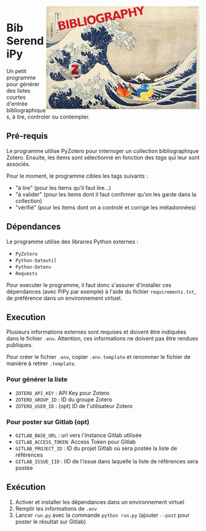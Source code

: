 <img src="illus_bibserendipy.png" align="right" width="400px"/>

# Bib SerendiPy 

Un petit programme pour générer des listes courtes d'entrée bibliographiques, à lire, controler ou contempler.


## Pré-requis

Le programme utilise PyZotero pour interroger un collection bibliographique Zotero. Ensuite, les items sont sélectionné en fonction des *tags* qui leur sont associés.

Pour le moment, le programme cibles les tags suivants :

- "à lire" (pour les items qu'il faut lire...) 
- "à valider" (pour les items dont il faut confirmer qu'on les garde dans la collection)
- "vérifié" (pour les items dont on a controlé et corrigé les métadonnées)

## Dépendances

Le programme utilise des libraries Python externes :  

- `PyZotero`
- `Python-Dateutil`
- `Python-Dotenv`
- `Requests`

Pour executer le programme, il faut donc s'assurer d'installer ces dépendances (avec PiPy par exemple) à l'aide du fichier `requirements.txt`, de préférence dans un environnement virtuel.  

## Execution

Plusieurs informations externes sont requises et doivent être indiquées dans le fichier `.env`. Attention, ces informations ne doivent pas être rendues publiques.  

Pour créer le fichier `.env`, copier `.env.template` et renommer le fichier de manière à retirer `.template`.

### Pour générer la liste

- `ZOTERO_API_KEY` : API Key pour Zotero 
- `ZOTERO_GROUP_ID` : ID du groupe Zotero
- `ZOTERO_USER_ID` : (opt) ID de l'utilisateur Zotero  

### Pour poster sur Gitlab (opt)

- `GITLAB_BASE_URL` : url vers l'instance Gitlab utilisée  
- `GITLAB_ACCESS_TOKEN`: Access Token pour Gitlab
- `GITLAB_PROJECT_ID` : ID du projet Gitlab où sera postée la liste de références
- `GITLAB_ISSUE_IID` : IID de l'issue dans laquelle la liste de références sera postée

## Exécution

1. Activer et installer les dépendances dans un environnement virtuel
2. Remplir les informations de `.env`
3. Lancer `run.py` avec la commande `python run.py` (ajouter `--post` pour poster le résultat sur Gitlab)
